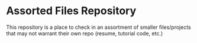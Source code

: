 # Assorted Files Repository

This repository is a place to check in an assortment of smaller files/projects that may not warrant their own repo (resume, tutorial code, etc.)
